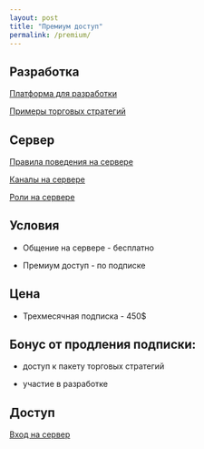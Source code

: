 ```yaml
---
layout: post
title: "Премиум доступ"
permalink: /premium/
---
```



<!--more-->

## Разработка

[Платформа для разработки](https://ragve.ru/framework/)

[Примеры торговых стратегий](https://ragve.ru/2021-06-20/sample_strategy)


## Сервер

[Правила поведения на сервере](https://ragve.ru/2021-06-19/правила-дискорд-сервера)

[Каналы на сервере](https://ragve.ru/2021-06-17/каналы)

[Роли на сервере](https://ragve.ru/2021-06-18/роли)


## Условия

* Общение на сервере - бесплатно

* Премиум доступ - по подписке

## Цена

* Трехмесячная подписка - 450$

## Бонус от продления подписки:

- доступ к пакету торговых стратегий

- участие в разработке


## Доступ

[Вход на сервер](https://discord.gg/V6arrKAUrh)

